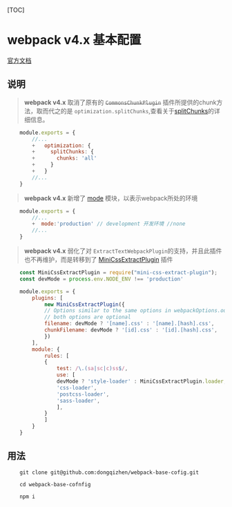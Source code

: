 [TOC]

# webpack v4.x 基本配置 

[官方文档](https://webpack.js.org) 

## 说明

> **webpack v4.x** 取消了原有的 ~~`CommonsChunkPlugin`~~ 插件所提供的chunk方法，取而代之的是 `optimization.splitChunks`,查看关于[splitChunks](https://webpack.js.org/plugins/split-chunks-plugin/)的详细信息。

```js
    module.exports = {
        //...
        +   optimization: {
        +     splitChunks: {
        +       chunks: 'all'
        +     }
        +   }
        //...
    }
```

> **webpack v4.x** 新增了 [mode](https://webpack.js.org/concepts/mode/) 模块，以表示webpack所处的环境

```js
    module.exports = {
        //...
        +  mode:'production' // development 开发环境 //none
        //...
    }
```

> **webpack v4.x** 弱化了对 `ExtractTextWebpackPlugin`的支持，并且此插件也不再维护，而是转移到了 [MiniCssExtractPlugin](https://webpack.js.org/plugins/mini-css-extract-plugin/) 插件

```js
    const MiniCssExtractPlugin = require("mini-css-extract-plugin");
    const devMode = process.env.NODE_ENV !== 'production'

    module.exports = {
        plugins: [
            new MiniCssExtractPlugin({
            // Options similar to the same options in webpackOptions.output
            // both options are optional
            filename: devMode ? '[name].css' : '[name].[hash].css',
            chunkFilename: devMode ? '[id].css' : '[id].[hash].css',
            })
        ],
        module: {
            rules: [
            {
                test: /\.(sa|sc|c)ss$/,
                use: [
                devMode ? 'style-loader' : MiniCssExtractPlugin.loader,
                'css-loader',
                'postcss-loader',
                'sass-loader',
                ],
            }
            ]
        }
    }
```

## 用法

```
    git clone git@github.com:dongqizhen/webpack-base-cofig.git

    cd webpack-base-cofnfig

    npm i
```